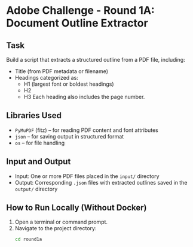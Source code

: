 # Adobe Challenge - Round 1A: Document Outline Extractor

## Task
Build a script that extracts a structured outline from a PDF file, including:
- Title (from PDF metadata or filename)
- Headings categorized as:
  - H1 (largest font or boldest headings)
  - H2
  - H3
Each heading also includes the page number.

## Libraries Used
- `PyMuPDF` (fitz) – for reading PDF content and font attributes
- `json` – for saving output in structured format
- `os` – for file handling

## Input and Output
- Input: One or more PDF files placed in the `input/` directory
- Output: Corresponding `.json` files with extracted outlines saved in the `output/` directory

## How to Run Locally (Without Docker)

1. Open a terminal or command prompt.
2. Navigate to the project directory:
   ```bash
   cd round1a
